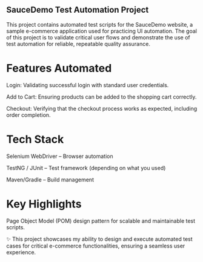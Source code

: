 ## SauceDemo Test Automation Project

This project contains automated test scripts for the SauceDemo
 website, a sample e-commerce application used for practicing UI automation. The goal of this project is to validate critical user flows and demonstrate the use of test automation for reliable, repeatable quality assurance.

# Features Automated

Login: Validating successful login with standard user credentials.

Add to Cart: Ensuring products can be added to the shopping cart correctly.

Checkout: Verifying that the checkout process works as expected, including order completion.

# Tech Stack

Selenium WebDriver – Browser automation

TestNG / JUnit – Test framework (depending on what you used)

Maven/Gradle – Build management


# Key Highlights

Page Object Model (POM) design pattern for scalable and maintainable test scripts.


✨ This project showcases my ability to design and execute automated test cases for critical e-commerce functionalities, ensuring a seamless user experience.
